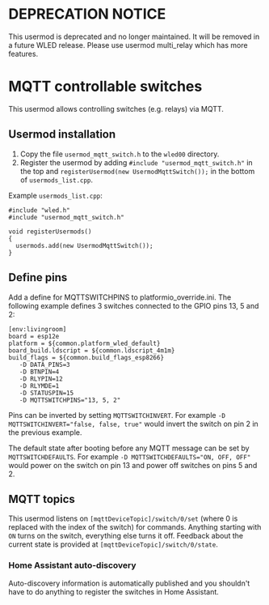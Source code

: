 # DEPRECATION NOTICE
This usermod is deprecated and no longer maintained. It will be removed in a future WLED release. Please use usermod multi_relay which has more features.


# MQTT controllable switches
This usermod allows controlling switches (e.g. relays) via MQTT.

## Usermod installation

1. Copy the file `usermod_mqtt_switch.h` to the `wled00` directory.
2. Register the usermod by adding `#include "usermod_mqtt_switch.h"` in the top and `registerUsermod(new UsermodMqttSwitch());` in the bottom of `usermods_list.cpp`.


Example `usermods_list.cpp`:

```
#include "wled.h"
#include "usermod_mqtt_switch.h"

void registerUsermods()
{
  usermods.add(new UsermodMqttSwitch());
}
```

## Define pins
Add a define for MQTTSWITCHPINS to platformio_override.ini.
The following example defines 3 switches connected to the GPIO pins 13, 5 and 2:

```
[env:livingroom]
board = esp12e
platform = ${common.platform_wled_default}
board_build.ldscript = ${common.ldscript_4m1m}
build_flags = ${common.build_flags_esp8266} 
   -D DATA_PINS=3
   -D BTNPIN=4
   -D RLYPIN=12
   -D RLYMDE=1
   -D STATUSPIN=15
   -D MQTTSWITCHPINS="13, 5, 2"
```

Pins can be inverted by setting `MQTTSWITCHINVERT`. For example `-D MQTTSWITCHINVERT="false, false, true"` would invert the switch on pin 2 in the previous example.

The default state after booting before any MQTT message can be set by `MQTTSWITCHDEFAULTS`. For example `-D MQTTSWITCHDEFAULTS="ON, OFF, OFF"` would power on the switch on pin 13 and power off switches on pins 5 and 2.
   
## MQTT topics
This usermod listens on `[mqttDeviceTopic]/switch/0/set` (where 0 is replaced with the index of the switch) for commands. Anything starting with `ON` turns on the switch, everything else turns it off.
Feedback about the current state is provided at `[mqttDeviceTopic]/switch/0/state`.

### Home Assistant auto-discovery
Auto-discovery information is automatically published and you shouldn't have to do anything to register the switches in Home Assistant.
 
